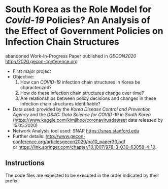 # South Korea as the Role Model for *Covid-19* Policies? An Analysis of the Effect of Government Policies on Infection Chain Structures

abandoned Work-In-Progress Paper published in *GECON2020*  
http://2020.gecon-conference.org

* First major project
* Objective: 
    1. How can *COVID-19* infection chain structures in Korea be characterized?
    2. How do these infection chain structures change over time?
    3. Are relationships between policy decisions and changes in these infection chain structures identifiable?
* Data used: provided by the *Korea Disease Control and Prevention Agency* and the *DS4C: Data Science for COVID-19 in South Korea* (https://www.kaggle.com/kimjihoo/coronavirusdataset data released by 15.05.2020)
* Network Analysis tool used: SNAP https://snap.stanford.edu
* Further details: http://www.gecon-conference.org/articlesgecon2020/no10_paper33.pdf  
or https://link.springer.com/chapter/10.1007/978-3-030-63058-4_10. 


## Instructions

The code files are expected to be executed  in the order indicated by their prefix.
